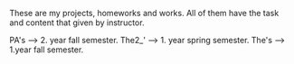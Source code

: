 These are my projects, homeworks and works. All of them have the task and content that given by instructor. 

PA's --> 2. year fall semester.
The2_' --> 1. year spring semester.
The's --> 1.year fall semester.
